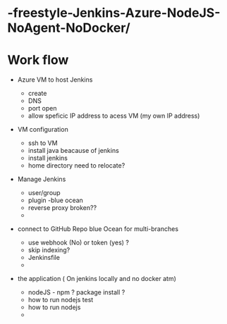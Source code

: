 # -freestyle-Jenkins-Azure-NodeJS-NoAgent-NoDocker/

# Work flow
* Azure VM to host Jenkins
  * create
  * DNS
  * port open
  * allow speficic IP address to acess VM (my own IP address)
  
* VM configuration
  * ssh to VM
  * install java beacause of jenkins
  * install jenkins
  * home directory need to relocate? 
  
* Manage Jenkins
  * user/group
  * plugin -blue ocean
  * reverse proxy broken??
  * 

  
* connect to GitHub Repo blue Ocean for multi-branches
  * use webhook (No) or token (yes) ?
  * skip indexing?
  * Jenkinsfile
  * 
* the application ( On jenkins locally and no docker atm)
  * nodeJS -  npm ? package install ?
  * how to run nodejs test
  * how to run nodejs
  *  
